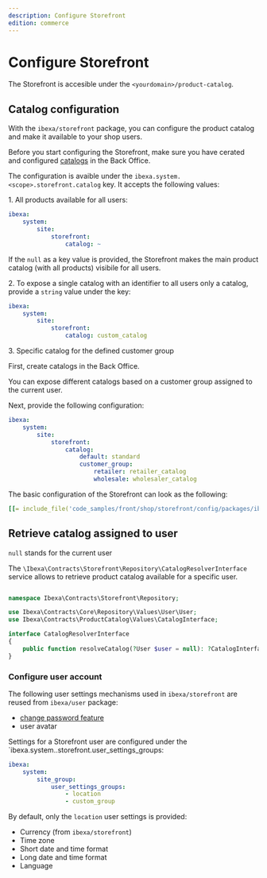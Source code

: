 ```yaml
---
description: Configure Storefront
edition: commerce
---
```

# Configure Storefront

The Storefront is accesible under the `<yourdomain>/product-catalog`.

## Catalog configuration

With the `ibexa/storefront` package, you can configure the product catalog and make it available to your shop users. 

Before you start configuring the Storefront, make sure you have cerated and configured [catalogs](https://doc.ibexa.co/projects/userguide/en/latest/pim/work_with_catalogs/#create-catalogs) in the Back Office.

The configuration is avaible under the `ibexa.system.<scope>.storefront.catalog` key.
It accepts the following values:

1\. All products available for all users:

```yaml
ibexa:
    system:
        site:
            storefront:
                catalog: ~
```
If the `null` as a key value is provided, the Storefront makes the main product catalog (with all products) visibile for all users.

2\. To expose a single catalog with an identifier to all users only a catalog, provide a `string` value under the key:

```yaml
ibexa:
    system:
        site:
            storefront:
                catalog: custom_catalog
```

3\. Specific catalog for the defined customer group

First, create catalogs in the Back Office.

You can expose different catalogs based on a customer group assigned to the current user.

Next, provide the following configuration:

```yaml
ibexa:
    system:
        site:
            storefront:
                catalog:
                    default: standard
                    customer_group:
                        retailer: retailer_catalog
                        wholesale: wholesaler_catalog
```

The basic configuration of the Storefront can look as the following:

``` yaml
[[= include_file('code_samples/front/shop/storefront/config/packages/ibexa.yaml') =]]
```

## Retrieve catalog assigned to user

`null` stands for the current user

The `\Ibexa\Contracts\Storefront\Repository\CatalogResolverInterface` service allows to retrieve product catalog available for a specific user.

```php

namespace Ibexa\Contracts\Storefront\Repository;

use Ibexa\Contracts\Core\Repository\Values\User\User;
use Ibexa\Contracts\ProductCatalog\Values\CatalogInterface;

interface CatalogResolverInterface
{
    public function resolveCatalog(?User $user = null): ?CatalogInterface;
}
```

### Configure user account

The following user settings mechanisms used in `ibexa/storefront` are reused from `ibexa/user` package:

- [change password feature](../../users/user_management.md)
- user avatar

Settings for a Storefront user are configured under the `ibexa.system.<scope>.storefront.user_settings_groups:

```yaml
ibexa:
    system:
        site_group:
            user_settings_groups:
                - location
                - custom_group       
```

By default, only the `location` user settings is provided:

- Currency (from `ibexa/storefront`)
- Time zone
- Short date and time format
- Long date and time format
- Language

